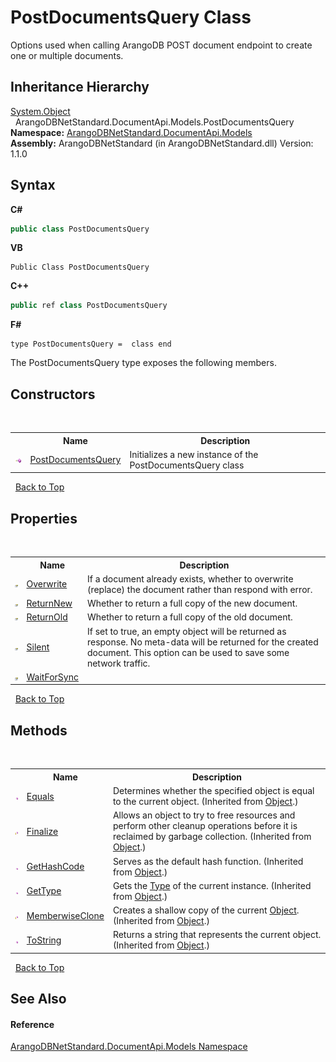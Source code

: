 # PostDocumentsQuery Class
 

Options used when calling ArangoDB POST document endpoint to create one or multiple documents.


## Inheritance Hierarchy
<a href="https://docs.microsoft.com/dotnet/api/system.object" target="_blank" rel="noopener noreferrer">System.Object</a><br />&nbsp;&nbsp;ArangoDBNetStandard.DocumentApi.Models.PostDocumentsQuery<br />
**Namespace:**&nbsp;<a href="81a73561-cfc6-64b8-9923-29f0333f4867">ArangoDBNetStandard.DocumentApi.Models</a><br />**Assembly:**&nbsp;ArangoDBNetStandard (in ArangoDBNetStandard.dll) Version: 1.1.0

## Syntax

**C#**<br />
``` C#
public class PostDocumentsQuery
```

**VB**<br />
``` VB
Public Class PostDocumentsQuery
```

**C++**<br />
``` C++
public ref class PostDocumentsQuery
```

**F#**<br />
``` F#
type PostDocumentsQuery =  class end
```

The PostDocumentsQuery type exposes the following members.


## Constructors
&nbsp;<table><tr><th></th><th>Name</th><th>Description</th></tr><tr><td>![Public method](media/pubmethod.gif "Public method")</td><td><a href="680b57d4-648b-f3a9-afcc-ad3e418ed242">PostDocumentsQuery</a></td><td>
Initializes a new instance of the PostDocumentsQuery class</td></tr></table>&nbsp;
<a href="#postdocumentsquery-class">Back to Top</a>

## Properties
&nbsp;<table><tr><th></th><th>Name</th><th>Description</th></tr><tr><td>![Public property](media/pubproperty.gif "Public property")</td><td><a href="61d91f21-e75f-e525-8d57-677700373e7c">Overwrite</a></td><td>
If a document already exists, whether to overwrite (replace) the document rather than respond with error.</td></tr><tr><td>![Public property](media/pubproperty.gif "Public property")</td><td><a href="b15da2b2-ae3c-0fe6-7e7b-f17d6c7080ae">ReturnNew</a></td><td>
Whether to return a full copy of the new document.</td></tr><tr><td>![Public property](media/pubproperty.gif "Public property")</td><td><a href="0efbcbe9-dc3f-2426-d9ca-8702cdd504db">ReturnOld</a></td><td>
Whether to return a full copy of the old document.</td></tr><tr><td>![Public property](media/pubproperty.gif "Public property")</td><td><a href="7a370ea3-286c-c972-aed9-f090578c14a3">Silent</a></td><td>
If set to true, an empty object will be returned as response. No meta-data will be returned for the created document. This option can be used to save some network traffic.</td></tr><tr><td>![Public property](media/pubproperty.gif "Public property")</td><td><a href="afe74a1a-79f0-5a86-e325-a9d381d5dd7d">WaitForSync</a></td><td /></tr></table>&nbsp;
<a href="#postdocumentsquery-class">Back to Top</a>

## Methods
&nbsp;<table><tr><th></th><th>Name</th><th>Description</th></tr><tr><td>![Public method](media/pubmethod.gif "Public method")</td><td><a href="https://docs.microsoft.com/dotnet/api/system.object.equals#system-object-equals(system-object)" target="_blank" rel="noopener noreferrer">Equals</a></td><td>
Determines whether the specified object is equal to the current object.
 (Inherited from <a href="https://docs.microsoft.com/dotnet/api/system.object" target="_blank" rel="noopener noreferrer">Object</a>.)</td></tr><tr><td>![Protected method](media/protmethod.gif "Protected method")</td><td><a href="https://docs.microsoft.com/dotnet/api/system.object.finalize#system-object-finalize" target="_blank" rel="noopener noreferrer">Finalize</a></td><td>
Allows an object to try to free resources and perform other cleanup operations before it is reclaimed by garbage collection.
 (Inherited from <a href="https://docs.microsoft.com/dotnet/api/system.object" target="_blank" rel="noopener noreferrer">Object</a>.)</td></tr><tr><td>![Public method](media/pubmethod.gif "Public method")</td><td><a href="https://docs.microsoft.com/dotnet/api/system.object.gethashcode#system-object-gethashcode" target="_blank" rel="noopener noreferrer">GetHashCode</a></td><td>
Serves as the default hash function.
 (Inherited from <a href="https://docs.microsoft.com/dotnet/api/system.object" target="_blank" rel="noopener noreferrer">Object</a>.)</td></tr><tr><td>![Public method](media/pubmethod.gif "Public method")</td><td><a href="https://docs.microsoft.com/dotnet/api/system.object.gettype#system-object-gettype" target="_blank" rel="noopener noreferrer">GetType</a></td><td>
Gets the <a href="https://docs.microsoft.com/dotnet/api/system.type" target="_blank" rel="noopener noreferrer">Type</a> of the current instance.
 (Inherited from <a href="https://docs.microsoft.com/dotnet/api/system.object" target="_blank" rel="noopener noreferrer">Object</a>.)</td></tr><tr><td>![Protected method](media/protmethod.gif "Protected method")</td><td><a href="https://docs.microsoft.com/dotnet/api/system.object.memberwiseclone#system-object-memberwiseclone" target="_blank" rel="noopener noreferrer">MemberwiseClone</a></td><td>
Creates a shallow copy of the current <a href="https://docs.microsoft.com/dotnet/api/system.object" target="_blank" rel="noopener noreferrer">Object</a>.
 (Inherited from <a href="https://docs.microsoft.com/dotnet/api/system.object" target="_blank" rel="noopener noreferrer">Object</a>.)</td></tr><tr><td>![Public method](media/pubmethod.gif "Public method")</td><td><a href="https://docs.microsoft.com/dotnet/api/system.object.tostring#system-object-tostring" target="_blank" rel="noopener noreferrer">ToString</a></td><td>
Returns a string that represents the current object.
 (Inherited from <a href="https://docs.microsoft.com/dotnet/api/system.object" target="_blank" rel="noopener noreferrer">Object</a>.)</td></tr></table>&nbsp;
<a href="#postdocumentsquery-class">Back to Top</a>

## See Also


#### Reference
<a href="81a73561-cfc6-64b8-9923-29f0333f4867">ArangoDBNetStandard.DocumentApi.Models Namespace</a><br />